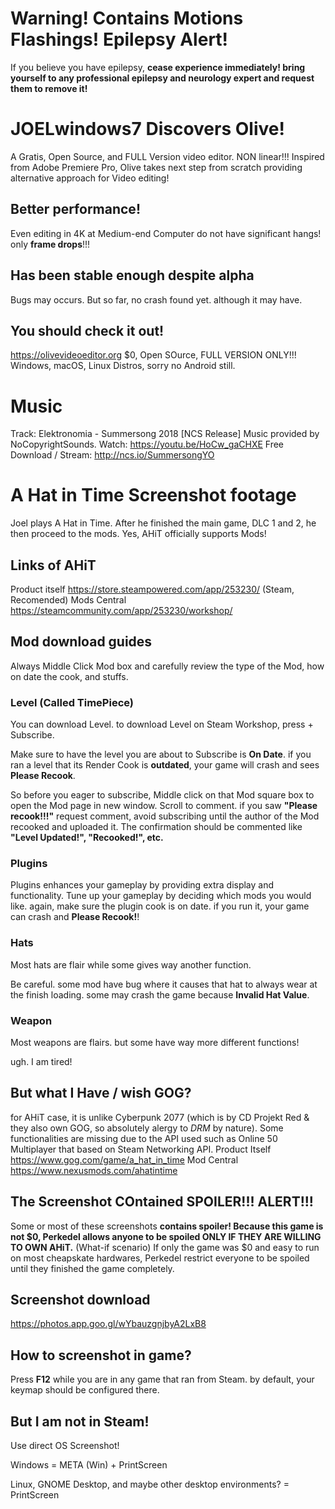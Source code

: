 # Warning! Contains Motions Flashings! Epilepsy Alert!
If you believe you have epilepsy, **cease experience immediately! bring yourself to any professional epilepsy and neurology expert and request them to remove it!**

# JOELwindows7 Discovers Olive!
A Gratis, Open Source, and FULL Version video editor. NON linear!!! Inspired from Adobe Premiere Pro, Olive takes next step from scratch providing alternative approach for Video editing!
## Better performance!
Even editing in 4K at Medium-end Computer do not have significant hangs! only **frame drops**!!!
## Has been stable enough despite alpha
Bugs may occurs. But so far, no crash found yet. although it may have.
## You should check it out!
https://olivevideoeditor.org
$0, Open SOurce, FULL VERSION ONLY!!!
Windows, macOS, Linux Distros, sorry no Android still.

# Music
Track: Elektronomia - Summersong 2018 [NCS Release]
Music provided by NoCopyrightSounds.
Watch: https://youtu.be/HoCw_gaCHXE
Free Download / Stream: http://ncs.io/SummersongYO

# A Hat in Time Screenshot footage
Joel plays A Hat in Time. After he finished the main game, DLC 1 and 2, he then proceed to the mods. Yes, AHiT officially supports Mods! 
## Links of AHiT
Product itself https://store.steampowered.com/app/253230/ (Steam, Recomended)
Mods Central https://steamcommunity.com/app/253230/workshop/
## Mod download guides
Always Middle Click Mod box and carefully review the type of the Mod, how on date the cook, and stuffs.
### Level (Called TimePiece)
You can download Level. to download Level on Steam Workshop, press + Subscribe.

Make sure to have the level you are about to Subscribe is **On Date**. if you ran a level that its Render Cook is **outdated**, your game will crash and sees **Please Recook**.

So before you eager to subscribe, Middle click on that Mod square box to open the Mod page in new window. Scroll to comment. if you saw **"Please recook!!!"** request comment, avoid subscribing until the author of the Mod recooked and uploaded it. The confirmation should be commented like **"Level Updated!", "Recooked!", etc.**
### Plugins
Plugins enhances your gameplay by providing extra display and functionality. Tune up your gameplay by deciding which mods you would like. again, make sure the plugin cook is on date. if you run it, your game can crash and **Please Recook!**!
### Hats
Most hats are flair while some gives way another function.

Be careful. some mod have bug where it causes that hat to always wear at the finish loading. some may crash the game because **Invalid Hat Value**.
### Weapon
Most weapons are flairs. but some have way more different functions!

ugh. I am tired!
## But what I Have / wish GOG?
for AHiT case, it is unlike Cyberpunk 2077 (which is by CD Projekt Red & they also own GOG, so absolutely alergy to *DRM* by nature). Some functionalities are missing due to the API used such as Online 50 Multiplayer that based on Steam Networking API.
Product Itself https://www.gog.com/game/a_hat_in_time
Mod Central https://www.nexusmods.com/ahatintime
## The Screenshot COntained SPOILER!!! ALERT!!!
Some or most of these screenshots **contains spoiler! Because this game is not $0, Perkedel allows anyone to be spoiled ONLY IF THEY ARE WILLING TO OWN AHiT.** (What-if scenario) If only the game was $0 and easy to run on most cheapskate hardwares, Perkedel restrict everyone to be spoiled until they finished the game completely.
## Screenshot download
https://photos.app.goo.gl/wYbauzgnjbyA2LxB8
## How to screenshot in game?
Press **F12** while you are in any game that ran from Steam. by default, your keymap should be configured there.
## But I am not in Steam!
Use direct OS Screenshot!

Windows = META (Win) + PrintScreen

Linux, GNOME Desktop, and maybe other desktop environments? = PrintScreen